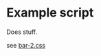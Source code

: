 <link rev="dp2:doc" href="src/main/resources/xml/script.xpl"/>
<link rel="rdf:type" href="http://www.daisy.org/ns/pipeline/userdoc"/>
<meta property="dc:title" content="Example script"/>

# Example script

Does stuff.

see [bar-2.css](src/main/resources/css/bar-2.md)
